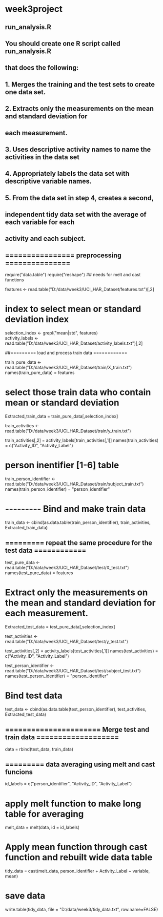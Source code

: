 # week3project

## run_analysis.R

## You should create one R script called run_analysis.R 
## that does the following:
 
## 1. Merges the training and the test sets to create one data set.
## 2. Extracts only the measurements on the mean and standard deviation for
##    each measurement. 
## 3. Uses descriptive activity names to name the activities in the data set
## 4. Appropriately labels the data set with descriptive variable names. 
## 5. From the data set in step 4, creates a second, 
##    independent tidy data set with the average of each variable for each
##    activity and each subject.

## ================ preprocessing ===============
require("data.table")
require("reshape") ##  needs for melt and cast functions

features <- read.table("D:/data/week3/UCI_HAR_Dataset/features.txt")[,2]
# index to select mean or standard deviation index
selection_index  <- grepl("mean|std", features)  
activity_labels <- read.table("D:/data/week3/UCI_HAR_Dataset/activity_labels.txt")[,2]

##=========  load and process train data  ============

train_pure_data <- read.table("D:/data/week3/UCI_HAR_Dataset/train/X_train.txt") 
names(train_pure_data) = features

# select those train data who contain mean or standard deviation
Extracted_train_data = train_pure_data[,selection_index]

train_activities <- read.table("D:/data/week3/UCI_HAR_Dataset/train/y_train.txt") 

train_activities[,2] = activity_labels[train_activities[,1]]
names(train_activities) = c("Activity_ID", "Activity_Label")

# person inentifier [1-6] table
train_person_identifier <- read.table("D:/data/week3/UCI_HAR_Dataset/train/subject_train.txt")
names(train_person_identifier) = "person_identifier"

# --------- Bind and make train data
train_data <- cbind(as.data.table(train_person_identifier), train_activities, Extracted_train_data)

##  =========  repeat the same procedure for the test data ============

test_pure_data <- read.table("D:/data/week3/UCI_HAR_Dataset/test/X_test.txt") 
names(test_pure_data) = features

# Extract only the measurements on the mean and standard deviation for each measurement.

Extracted_test_data = test_pure_data[,selection_index]

test_activities <- read.table("D:/data/week3/UCI_HAR_Dataset/test/y_test.txt") 

test_activities[,2] = activity_labels[test_activities[,1]]
names(test_activities) = c("Activity_ID", "Activity_Label")


test_person_identifier <- read.table("D:/data/week3/UCI_HAR_Dataset/test/subject_test.txt")
names(test_person_identifier) = "person_identifier"

# Bind test data
test_data <- cbind(as.data.table(test_person_identifier), test_activities, Extracted_test_data)

## ======================   Merge test and train data  ===================
data = rbind(test_data, train_data)

## ========= data averaging using melt and cast funcions 

id_labels   = c("person_identifier", "Activity_ID", "Activity_Label")

# apply melt function to make long table for averaging 

melt_data      = melt(data, id = id_labels)


# Apply mean function through cast function and rebuilt wide data table

tidy_data   = cast(melt_data, person_identifier + Activity_Label ~ variable, mean)

# save data

write.table(tidy_data, file = "D:/data/week3/tidy_data.txt", row.name=FALSE)
